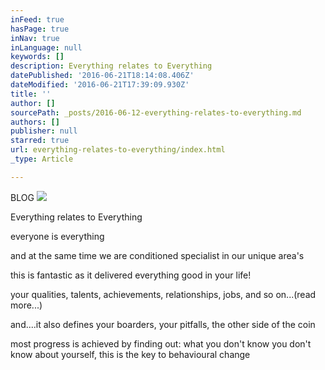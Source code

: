 ```yaml
---
inFeed: true
hasPage: true
inNav: true
inLanguage: null
keywords: []
description: Everything relates to Everything
datePublished: '2016-06-21T18:14:08.406Z'
dateModified: '2016-06-21T17:39:09.930Z'
title: ''
author: []
sourcePath: _posts/2016-06-12-everything-relates-to-everything.md
authors: []
publisher: null
starred: true
url: everything-relates-to-everything/index.html
_type: Article

---
```

BLOG
![](https://the-grid-user-content.s3-us-west-2.amazonaws.com/c91c07b3-a059-4ad7-a587-952a27ff46d7.png)

Everything relates to Everything

everyone is everything

and at the same time we are conditioned specialist in our unique area's

this is fantastic as it delivered everything good in your life!

your qualities, talents, achievements, relationships, jobs, and so on...(read more...)

and....it also defines your boarders, your pitfalls, the other side of the coin

most progress is achieved by finding out: what you don't know you don't know about yourself, this is the key to behavioural change
